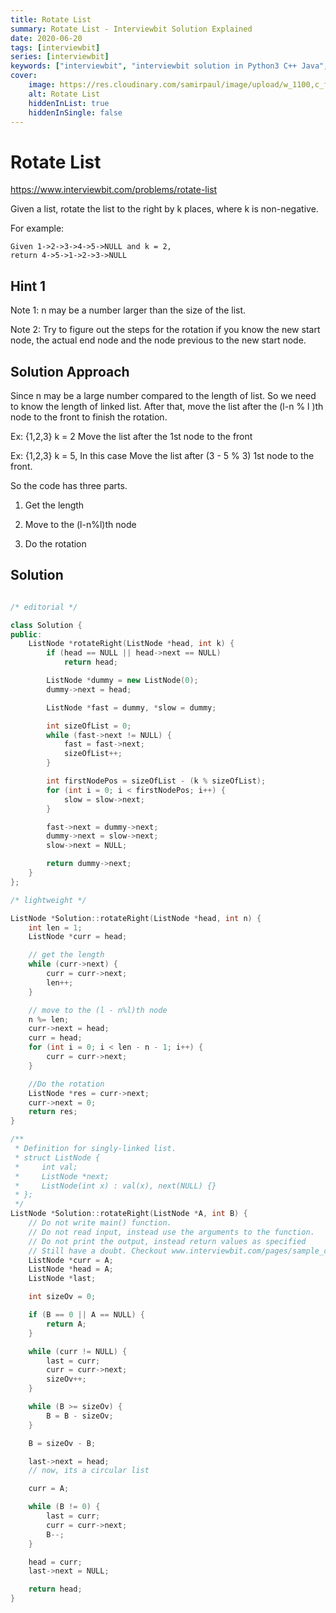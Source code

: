 ```yaml
---
title: Rotate List
summary: Rotate List - Interviewbit Solution Explained
date: 2020-06-20
tags: [interviewbit]
series: [interviewbit]
keywords: ["interviewbit", "interviewbit solution in Python3 C++ Java", "Rotate List Solution Explained"]
cover:
    image: https://res.cloudinary.com/samirpaul/image/upload/w_1100,c_fit,co_rgb:FFFFFF,l_text:Arial_75_bold:Rotate List - Solution Explained/problem-solving.webp
    alt: Rotate List
    hiddenInList: true
    hiddenInSingle: false
---
```


# Rotate List

https://www.interviewbit.com/problems/rotate-list

Given a list, rotate the list to the right by k places, where k is non-negative.

For example:

```
Given 1->2->3->4->5->NULL and k = 2,
return 4->5->1->2->3->NULL
```

## Hint 1

Note 1: n may be a number larger than the size of the list. 

Note 2: Try to figure out the steps for the rotation if you know the new start node, the actual end node and the node previous to the new start node.

## Solution Approach

Since n may be a large number compared to the length of list. So we need to know the length of linked list. After that, move the list after the (l-n % l )th node to the front to finish the rotation.

Ex: {1,2,3} k = 2 Move the list after the 1st node to the front

Ex: {1,2,3} k = 5, In this case Move the list after (3 - 5 % 3) 1st node to the front.

So the code has three parts.

1) Get the length

2) Move to the (l-n%l)th node

3) Do the rotation

## Solution

```cpp

/* editorial */

class Solution {
public:
    ListNode *rotateRight(ListNode *head, int k) {
        if (head == NULL || head->next == NULL)
            return head;

        ListNode *dummy = new ListNode(0);
        dummy->next = head;

        ListNode *fast = dummy, *slow = dummy;

        int sizeOfList = 0;
        while (fast->next != NULL) {
            fast = fast->next;
            sizeOfList++;
        }

        int firstNodePos = sizeOfList - (k % sizeOfList);
        for (int i = 0; i < firstNodePos; i++) {
            slow = slow->next;
        }

        fast->next = dummy->next;
        dummy->next = slow->next;
        slow->next = NULL;

        return dummy->next;
    }
};

/* lightweight */

ListNode *Solution::rotateRight(ListNode *head, int n) {
    int len = 1;
    ListNode *curr = head;

    // get the length
    while (curr->next) {
        curr = curr->next;
        len++;
    }

    // move to the (l - n%l)th node
    n %= len;
    curr->next = head;
    curr = head;
    for (int i = 0; i < len - n - 1; i++) {
        curr = curr->next;
    }

    //Do the rotation
    ListNode *res = curr->next;
    curr->next = 0;
    return res;
}

/**
 * Definition for singly-linked list.
 * struct ListNode {
 *     int val;
 *     ListNode *next;
 *     ListNode(int x) : val(x), next(NULL) {}
 * };
 */
ListNode *Solution::rotateRight(ListNode *A, int B) {
    // Do not write main() function.
    // Do not read input, instead use the arguments to the function.
    // Do not print the output, instead return values as specified
    // Still have a doubt. Checkout www.interviewbit.com/pages/sample_codes/ for more details
    ListNode *curr = A;
    ListNode *head = A;
    ListNode *last;

    int sizeOv = 0;

    if (B == 0 || A == NULL) {
        return A;
    }

    while (curr != NULL) {
        last = curr;
        curr = curr->next;
        sizeOv++;
    }

    while (B >= sizeOv) {
        B = B - sizeOv;
    }

    B = sizeOv - B;

    last->next = head;
    // now, its a circular list

    curr = A;

    while (B != 0) {
        last = curr;
        curr = curr->next;
        B--;
    }

    head = curr;
    last->next = NULL;

    return head;
}
```